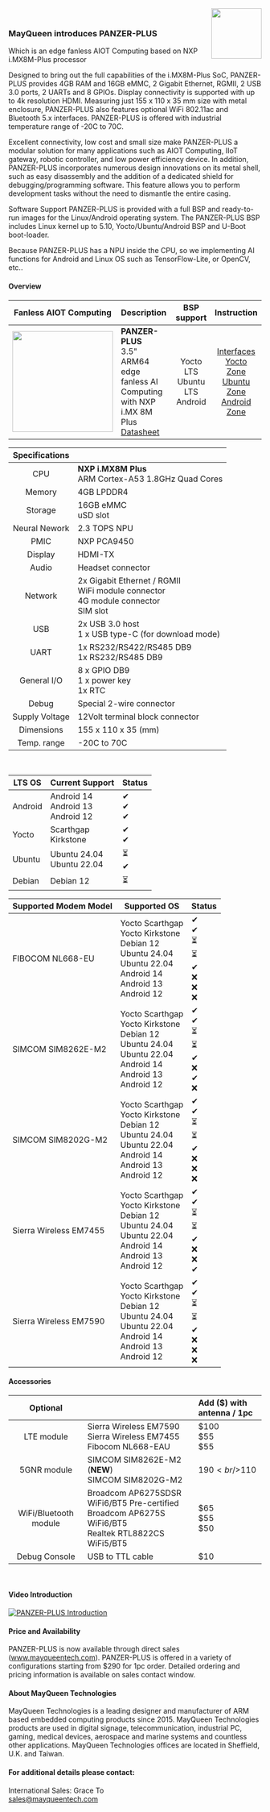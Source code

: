 <img src="https://www.mayqueentech.com/img/logo.png" width="100" align="right">
<br>

### MayQueen introduces PANZER-PLUS
Which is an edge fanless AIOT Computing based on NXP i.MX8M-Plus processor

Designed to bring out the full capabilities of the i.MX8M-Plus SoC, PANZER-PLUS provides 4GB RAM and 16GB eMMC, 2 Gigabit Ethernet, RGMII, 2 USB 3.0 ports, 2 UARTs and 8 GPIOs. Display connectivity is supported with up to 4k resolution HDMI. Measuring just 155 x 110 x 35 mm size with metal enclosure, PANZER-PLUS also features optional WiFi 802.11ac and Bluetooth 5.x interfaces. PANZER-PLUS is offered with industrial temperature range of -20C to 70C.

Excellent connectivity, low cost and small size make PANZER-PLUS a modular solution for many applications such as AIOT Computing, IIoT gateway, robotic controller, and low power efficiency device. In addition, PANZER-PLUS incorporates numerous design innovations on its metal shell, such as easy disassembly and the addition of a dedicated shield for debugging/programming software. This feature allows you to perform development tasks without the need to dismantle the entire casing.

Software Support
PANZER-PLUS is provided with a full BSP and ready-to-run images for the Linux/Android operating system.
The PANZER-PLUS BSP includes Linux kernel up to 5.10, Yocto/Ubuntu/Android BSP and U-Boot boot-loader.

Because PANZER-PLUS has a NPU inside the CPU, so we implementing AI functions for Android and Linux OS such as TensorFlow-Lite, or OpenCV, etc..
<br>

#### Overview
|                         Fanless AIOT Computing                         | Description                                                  |                       BSP support                       |                       Instruction                        |
| :----------------------------------------------------------: | :----------------------------------------------------------- | :---------------------------------------------------------: | :----------------------------------------------------------: |
| <img src="https://mayqueen-lab.github.io/img/panzer-plus.png" width="200"/> | **PANZER-PLUS** <br />     3.5" ARM64 edge fanless AI Computing with NXP i.MX 8M Plus <br/> [Datasheet](https://www.dropbox.com/scl/fi/w1sx5vcurrjmk9k94e4r3/panzer-plus.pdf?rlkey=55t78y84gnl08i8bre0hh3ckh&dl=0) | Yocto LTS <br /> Ubuntu LTS <br /> Android | [Interfaces](https://github.com/MayQueenTechCommunity/PANZER-PLUS/wiki/Interfaces) <br /> [Yocto Zone](https://github.com/MayQueenTechCommunity/PANZER-PLUS/wiki/Yocto-Zone) <br /> [Ubuntu Zone](https://github.com/MayQueenTechCommunity/PANZER-PLUS/wiki/Ubuntu-Zone) <br /> [Android Zone](https://github.com/MayQueenTechCommunity/PANZER-PLUS/wiki/Android-Zone) <br /> |


|                         Specifications                         |                                                   |
| :----------------------------------------------------------: | :----------------------------------------------------------- |
| CPU | **NXP i.MX8M Plus** <br />    ARM Cortex-A53 1.8GHz Quad Cores |
| Memory | 4GB LPDDR4 |
| Storage | 16GB eMMC <br /> uSD slot|
| Neural Nework | 2.3 TOPS NPU |
| PMIC | NXP PCA9450 |
| Display | HDMI-TX|
| Audio | Headset connector |
| Network | 2x Gigabit Ethernet / RGMII <br /> WiFi module connector <br /> 4G module connector <br /> SIM slot |
| USB | 2x USB 3.0 host <br /> 1 x USB type-C (for download mode) |
| UART | 1x RS232/RS422/RS485 DB9 <br /> 1x RS232/RS485 DB9 |
| General I/O | 8 x GPIO DB9 <br /> 1 x power key <br /> 1x RTC |
| Debug | Special 2-wire connector |
| Supply Voltage | 12Volt terminal block connector |
| Dimensions | 155 x 110 x 35 (mm) |
| Temp. range | -20C to 70C |
<br>

|LTS OS|Current Support|Status|
|---|---|---|
|Android | Android 14 <br> Android 13 <br> Android 12 |&#10004; <br> &#10004; <br> &#10004;|
|Yocto | Scarthgap <br> Kirkstone |&#10004; <br> &#10004;|
|Ubuntu | Ubuntu 24.04 <br> Ubuntu 22.04 |&#x23F3; <br> &#10004;|
|Debian | Debian 12 | &#x23F3;|

|Supported Modem Model|Supported OS|Status|
|---|---|---|
|FIBOCOM NL668-EU| Yocto Scarthgap <br> Yocto Kirkstone <br> Debian 12 <br> Ubuntu 24.04 <br> Ubuntu 22.04 <br> Android 14 <br> Android 13 <br> Android 12 |&#10004; <br> &#10004; <br> &#x23F3; <br> &#x23F3; <br> &#10004; <br> &#x274C; <br> &#x274C; <br> &#x274C;|
|SIMCOM SIM8262E-M2 | Yocto Scarthgap <br> Yocto Kirkstone <br> Debian 12 <br> Ubuntu 24.04 <br> Ubuntu 22.04 <br> Android 14 <br> Android 13 <br> Android 12 |&#10004; <br> &#10004; <br> &#x23F3; <br> &#x23F3; <br> &#10004; <br> &#x274C; <br> &#10004; <br> &#x274C;|
|SIMCOM SIM8202G-M2 | Yocto Scarthgap <br> Yocto Kirkstone <br> Debian 12 <br> Ubuntu 24.04 <br> Ubuntu 22.04 <br> Android 14 <br> Android 13 <br> Android 12 |&#10004; <br> &#10004; <br> &#x23F3; <br> &#x23F3; <br> &#10004; <br> &#x274C; <br> &#x274C; <br> &#x274C;|
|Sierra Wireless EM7455 | Yocto Scarthgap <br> Yocto Kirkstone <br> Debian 12 <br> Ubuntu 24.04 <br> Ubuntu 22.04 <br> Android 14 <br> Android 13 <br> Android 12 |&#10004; <br> &#10004; <br> &#x23F3; <br> &#x23F3; <br> &#10004; <br> &#x274C; <br> &#x274C; <br> &#10004;|
|Sierra Wireless EM7590 | Yocto Scarthgap <br> Yocto Kirkstone <br> Debian 12 <br> Ubuntu 24.04 <br> Ubuntu 22.04 <br> Android 14 <br> Android 13 <br> Android 12 |&#10004; <br> &#10004; <br> &#x23F3; <br> &#x23F3; <br> &#10004; <br> &#x274C; <br> &#x274C; <br> &#x274C;|

#### Accessories

|                         Optional                         |                                                   |                         Add ($) with antenna / 1pc                    |
| :----------------------------------------------------------: | :----------------------------------------------------------- |:----------------------------------------------------------- |
| LTE module | Sierra Wireless EM7590 <br /> Sierra Wireless EM7455 <br /> Fibocom NL668-EAU| $100 <br/> $55 <br /> $55|
| 5GNR module | SIMCOM SIM8262E-M2 (**NEW**)<br /> SIMCOM SIM8202G-M2 | $190<br />$110 |
| WiFi/Bluetooth module | Broadcom AP6275SDSR WiFi6/BT5 Pre-certified <br /> Broadcom AP6275S WiFi6/BT5 <br /> Realtek RTL8822CS WiFi5/BT5 | $65 <br /> $55 <br /> $50|
| Debug Console | USB to TTL cable | $10|
<br>

#### Video Introduction
[![PANZER-PLUS Introduction](https://res.cloudinary.com/marcomontalbano/image/upload/v1706499781/video_to_markdown/images/youtube--kA_dhOvVW94-c05b58ac6eb4c4700831b2b3070cd403.jpg)](https://www.youtube.com/watch?v=kA_dhOvVW94 "PANZER-PLUS Introduction")
<br>

#### Price and Availability
PANZER-PLUS is now available through direct sales (www.mayqueentech.com).
PANZER-PLUS is offered in a variety of configurations starting from $290 for 1pc order.
Detailed ordering and pricing information is available on sales contact window.
<br>

#### About MayQueen Technologies
MayQueen Technologies is a leading designer and manufacturer of ARM based embedded computing products since 2015.
MayQueen Technologies products are used in digital signage, telecommunication, industrial PC, gaming, medical devices, aerospace and marine systems and countless other applications.
MayQueen Technologies offices are located in Sheffield, U.K. and Taiwan.
<br>

#### For additional details please contact:

International Sales: Grace To
<br> 
sales@mayqueentech.com 



